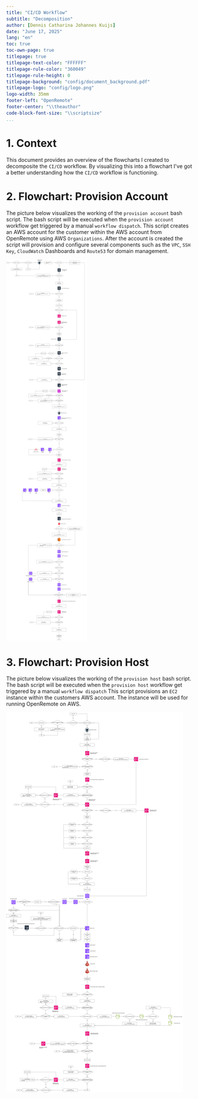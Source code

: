 ```yaml
---
title: "CI/CD Workflow"
subtitle: "Decomposition"
author: [Dennis Catharina Johannes Kuijs]
date: "June 17, 2025"
lang: "en"
toc: true
toc-own-page: true
titlepage: true
titlepage-text-color: "FFFFFF"
titlepage-rule-color: "360049"
titlepage-rule-height: 0
titlepage-background: "config/document_background.pdf"
titlepage-logo: "config/logo.png"
logo-width: 35mm
footer-left: "OpenRemote"
footer-center: "\\theauthor"
code-block-font-size: "\\scriptsize"
...
```


# 1. Context
This document provides an overview of the flowcharts I created to decomposite the `CI/CD` workflow. By visualizing this into a flowchart I've got a better understanding how the `CI/CD` workflow is functioning.

# 2. Flowchart: Provision Account
The picture below visualizes the working of the `provision account` bash script. The bash script will be executed when the `provision account` workflow get triggered by a manual `workflow dispatch`.
This script creates an AWS account for the customer within the AWS account from OpenRemote using AWS `Organizations`. After the account is created the script will provision and configure several components such as the `VPC`, `SSH Key`, `CloudWatch` Dashboards and `Route53` for domain management.

![Visualizes the working of the Provision Account CI/CD Workflow](../Media/provision_account_script.png)

# 3. Flowchart: Provision Host
The picture below visualizes the working of the `provision host` bash script. The bash script will be executed when the `provision host` workflow get triggered by a manual `workflow dispatch`
This script provisions an `EC2` instance within the customers AWS account. The instance will be used for running OpenRemote on AWS.

![Visualizes the working of the Provision Host CI/CD Workflow](../Media/provision_host_script.png)
